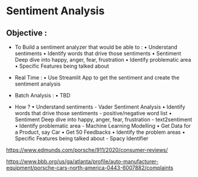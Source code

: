 # Sentiment Analysis

## Objective : 

* To Build a sentiment analyzer that would be able to :
	• Understand sentiments
	• Identify words that drive those sentiments
	• Sentiment Deep dive into happy, anger, fear, frustration
	• Identify problematic area
	• Specific Features being talked about

* Real Time :
	• Use Streamlit App to get the sentiment and create the sentiment analysis
	
* Batch Analysis :
	• TBD

* How ?
	• Understand sentiments  - Vader Sentiment Analysis
	• Identify words that drive those sentiments - positive/negative word list
	• Sentiment Deep dive into happy, anger, fear, frustration - text2sentiment
	• Identify problematic area - Machine Learning Modelling
		• Get Data for a Product, say Car
		• Get 50 Feedbacks
		• Identify the problem areas
    • Specific Features being talked about - Spacy Identifier

https://www.edmunds.com/porsche/911/2020/consumer-reviews/

https://www.bbb.org/us/ga/atlanta/profile/auto-manufacturer-equipment/porsche-cars-north-america-0443-6007882/complaints
